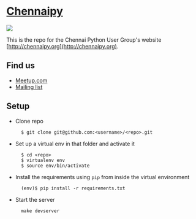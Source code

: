 # [Chennaipy](http://chennaipy.org/)

![](https://travis-ci.org/Chennaipy/website.svg?branch=master)

This is the repo for the Chennai Python User Group's website
[http://chennaipy.org](http://chennaipy.org).

## Find us

* [Meetup.com](http://www.meetup.com/chennaipy/)
* [Mailing list](https://mail.python.org/mailman/listinfo/chennaipy)

## Setup

* Clone repo

        $ git clone git@github.com:<username>/<repo>.git        

* Set up a virtual env in that folder and activate it

        $ cd <repo>
        $ virtualenv env
        $ source env/bin/activate

* Install the requirements using `pip` from inside the virtual environment

        (env)$ pip install -r requirements.txt
        
* Start the server

        make devserver
